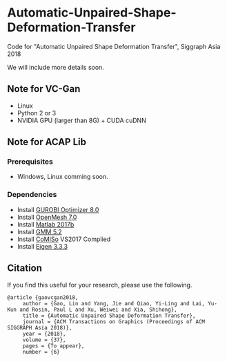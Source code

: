 # Automatic-Unpaired-Shape-Deformation-Transfer
Code for "Automatic Unpaired Shape Deformation Transfer", Siggraph Asia 2018

We will include more details soon.

## Note for VC-Gan 
- Linux
- Python 2 or 3
- NVIDIA GPU (larger than 8G) + CUDA cuDNN


## Note for ACAP Lib

### Prerequisites
- Windows, Linux comming soon.
### Dependencies
- Install [GUROBI Optimizer 8.0](http://www.gurobi.com/)
- Install [OpenMesh 7.0](https://www.openmesh.org/download/)
- Install [Matlab 2017b](https://www.mathworks.com/)
- Install [GMM 5.2](http://getfem.org/download.html)
- Install [CoMISo](https://graphics.rwth-aachen.de:9000/CoMISo/CoMISo) VS2017 Complied
- Install [Eigen 3.3.3](http://eigen.tuxfamily.org/index.php?title=Main_Page)


## Citation

If you find this useful for your research, please use the following.

```
@article {gaovcgan2018,
     author = {Gao, Lin and Yang, Jie and Qiao, Yi-Ling and Lai, Yu-Kun and Rosin, Paul L and Xu, Weiwei and Xia, Shihong},
     title = {Automatic Unpaired Shape Deformation Transfer},
     journal = {ACM Transactions on Graphics (Proceedings of ACM SIGGRAPH Asia 2018)},
     year = {2018},
     volume = {37},
     pages = {To appear},
     number = {6}

```
